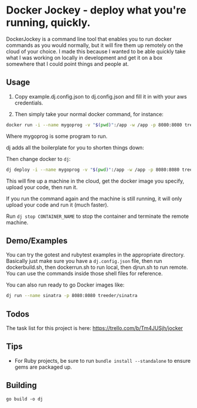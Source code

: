 Docker Jockey - deploy what you're running, quickly.
===============

DockerJockey is a command line tool that enables you to run docker commands as you would normally, but it will fire them
up remotely on the cloud of your choice. I made this because I wanted to be able quickly take what I was working on
locally in development and get it on a box somewhere that I could point things and people at.

## Usage

1. Copy example.dj.config.json to dj.config.json and fill it in with your aws credentials.

2. Then simply take your normal docker command, for instance:

```sh
docker run -i --name mygoprog -v "$(pwd)":/app -w /app -p 8080:8080 treeder/golang-ubuntu:1.4.2on14.04 ./mygoprog
```

Where mygoprog is some program to run. 

dj adds all the boilerplate for you to shorten things down:



Then change docker to `dj`:

```sh
dj deploy -i --name mygoprog -v "$(pwd)":/app -w /app -p 8080:8080 treeder/golang-ubuntu:1.4.2on14.04 ./mygoprog
```

This will fire up a machine in the cloud, get the docker image you specify, upload your code, then run it.

If you run the command again and the machine is still running, it will only upload your code and run it (much faster).

Run `dj stop CONTAINER_NAME` to stop the container and terminate the remote machine.

## Demo/Examples

You can try the gotest and rubytest examples in the appropriate directory. Basically just make sure you have a 
`dj.config.json` file, then run dockerbuild.sh, then dockerrun.sh to run local, then djrun.sh to run remote. 
You can use the commands inside those shell files for reference.

You can also run ready to go Docker images like:

```sh
dj run --name sinatra -p 8080:8080 treeder/sinatra
```

## Todos

The task list for this project is here: https://trello.com/b/Tm4JUSjh/jocker

## Tips

- For Ruby projects, be sure to run `bundle install --standalone` to ensure gems are packaged up.

## Building

```
go build -o dj
```


